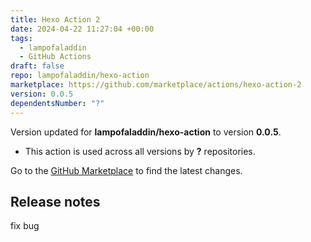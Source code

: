 ```yaml
---
title: Hexo Action 2
date: 2024-04-22 11:27:04 +00:00
tags:
  - lampofaladdin
  - GitHub Actions
draft: false
repo: lampofaladdin/hexo-action
marketplace: https://github.com/marketplace/actions/hexo-action-2
version: 0.0.5
dependentsNumber: "?"
---
```



Version updated for **lampofaladdin/hexo-action** to version **0.0.5**.
- This action is used across all versions by **?** repositories.

Go to the [GitHub Marketplace](https://github.com/marketplace/actions/hexo-action-2) to find the latest changes.

## Release notes

fix bug
